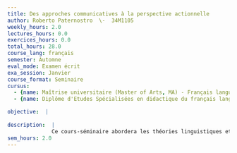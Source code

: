 ```yaml
---
title: Des approches communicatives à la perspective actionnelle
author: Roberto Paternostro  \-  34M1105
weekly_hours: 2.0
lectures_hours: 0.0
exercices_hours: 0.0
total_hours: 28.0
course_lang: français
semester: Automne
eval_mode: Examen écrit
exa_session: Janvier
course_format: Seminaire
cursus:
  - {name: Maîtrise universitaire (Master of Arts, MA) - Français langue étrangère, type: N/A, credits: \-}
  - {name: Diplôme d'Etudes Spécialisées en didactique du français langue étrangère, type: N/A, credits: \-}

objective:  |
            
description:  |
              Ce cours-séminaire abordera les théories linguistiques et didactiques de référence à lorigine de lélaboration du Cadre Commun de Référence pour les Langues (Conseil de lEurope, 2001; 2018). Nous parcourrons son évolution et nous discuterons de ses apports, tant théoriques que pratiques. Nous en ferons une analyse critique et passerons en revue quelques-unes de ses applications, pour lenseignement/apprentissage et pour lévaluation.
sem_hours: 2.0
---
```

